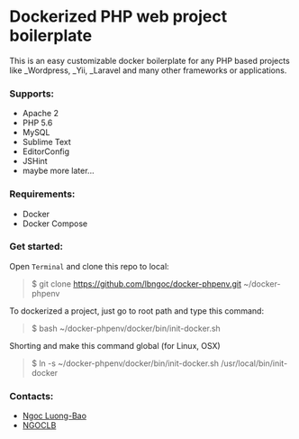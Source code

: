 # Dockerized PHP web project boilerplate

This is an easy customizable docker boilerplate for any PHP based projects like _Wordpress, _Yii, _Laravel and many other frameworks or applications.

### Supports:

 - Apache 2
 - PHP 5.6
 - MySQL
 - Sublime Text
 - EditorConfig
 - JSHint
 - maybe more later...

### Requirements:

 - Docker
 - Docker Compose

### Get started:

Open `Terminal` and clone this repo to local:

> $ git clone https://github.com/lbngoc/docker-phpenv.git ~/docker-phpenv


To dockerized a project, just go to root path and type this command:

> $ bash ~/docker-phpenv/docker/bin/init-docker.sh

Shorting and make this command global (for Linux, OSX)

> $ ln -s ~/docker-phpenv/docker/bin/init-docker.sh /usr/local/bin/init-docker

### Contacts:

 - [Ngoc Luong-Bao](http://luongbaongoc.com)
 - [NGOCLB](http://ngoclb.com)
